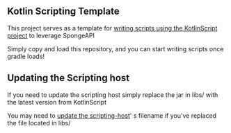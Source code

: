 ## Kotlin Scripting Template

This project serves as a template
for [writing scripts using the KotlinScript project](https://github.com/DrZoddiak/KotlinScript) to leverage SpongeAPI

Simply copy and load this repository, and you can start writing scripts once gradle loads!

## Updating the Scripting host

If you need to update the scripting host simply replace the jar in libs/ with the latest version from KotlinScript

You may need to [update the scripting-host](https://github.com/DrZoddiak/KotlinScriptingExampleRepo/blob/f18f04da012412fd60a1da4c2d24a2d027362a56/build.gradle.kts#L13)'
s filename if you've replaced the file located in libs/
